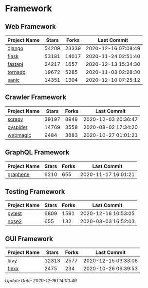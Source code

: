# Framework

## Web Framework
| Project Name | Stars | Forks | Last Commit |
| ------------ | ----- | ----- | ----------- |
| [django](https://github.com/django/django) | 54209 | 23339 | 2020-12-16 07:08:49 |
| [flask](https://github.com/pallets/flask) | 53181 | 14017 | 2020-11-24 02:51:40 |
| [fastapi](https://github.com/tiangolo/fastapi) | 24217 | 1657 | 2020-12-13 15:34:30 |
| [tornado](https://github.com/tornadoweb/tornado) | 19672 | 5285 | 2020-11-03 02:28:30 |
| [sanic](https://github.com/huge-success/sanic) | 14351 | 1304 | 2020-12-10 07:25:12 |

## Crawler Framework
| Project Name | Stars | Forks | Last Commit |
| ------------ | ----- | ----- | ----------- |
| [scrapy](https://github.com/scrapy/scrapy) | 39197 | 8949 | 2020-12-03 20:36:47 |
| [pyspider](https://github.com/binux/pyspider) | 14769 | 3558 | 2020-08-02 17:34:20 |
| [webmagic](https://github.com/code4craft/webmagic) | 9484 | 3883 | 2020-10-27 01:01:21 |

## GraphQL Framework
| Project Name | Stars | Forks | Last Commit |
| ------------ | ----- | ----- | ----------- |
| [graphene](https://github.com/graphql-python/graphene) | 6210 | 655 | 2020-11-17 16:01:21 |

## Testing Framework
| Project Name | Stars | Forks | Last Commit |
| ------------ | ----- | ----- | ----------- |
| [pytest](https://github.com/pytest-dev/pytest) | 6809 | 1591 | 2020-12-16 10:53:05 |
| [nose2](https://github.com/nose-devs/nose2) | 655 | 132 | 2020-03-03 16:52:03 |

## GUI Framework
| Project Name | Stars | Forks | Last Commit |
| ------------ | ----- | ----- | ----------- |
| [kivy](https://github.com/kivy/kivy) | 12313 | 2577 | 2020-12-15 03:33:06 |
| [flexx](https://github.com/flexxui/flexx) | 2475 | 234 | 2020-10-26 09:39:53 |

*Update Date: 2020-12-16T14:00:49*